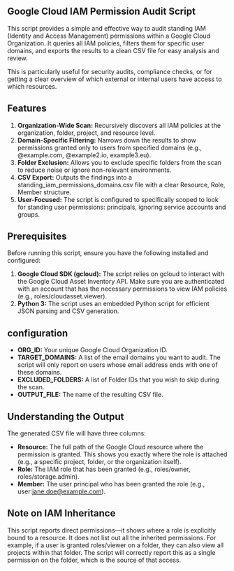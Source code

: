 ## Google Cloud IAM Permission Audit Script

This script provides a simple and effective way to audit standing IAM (Identity and Access Management) permissions within a Google Cloud Organization. It queries all IAM policies, filters them for specific user domains, and exports the results to a clean CSV file for easy analysis and review.

This is particularly useful for security audits, compliance checks, or for getting a clear overview of which external or internal users have access to which resources.

## Features
1. **Organization-Wide Scan:** Recursively discovers all IAM policies at the organization, folder, project, and resource level.
2. **Domain-Specific Filtering:** Narrows down the results to show permissions granted only to users from specified domains (e.g., @example.com, @example2.io, example3.eu).
3. **Folder Exclusion:** Allows you to exclude specific folders from the scan to reduce noise or ignore non-relevant environments.
4. **CSV Export:** Outputs the findings into a standing_iam_permissions_domains.csv file with a clear Resource, Role, Member structure.
5. **User-Focused:** The script is configured to specifically scoped to look for standing user permissions: principals, ignoring service accounts and groups.

## Prerequisites
Before running this script, ensure you have the following installed and configured:
1. **Google Cloud SDK (gcloud):** The script relies on gcloud to interact with the Google Cloud Asset Inventory API. Make sure you are authenticated with an account that has the necessary permissions to view IAM policies (e.g., roles/cloudasset.viewer).
2. **Python 3:** The script uses an embedded Python script for efficient JSON parsing and CSV generation.

## configuration
* **ORG_ID:** Your unique Google Cloud Organization ID.
* **TARGET_DOMAINS:** A list of the email domains you want to audit. The script will only report on users whose email address ends with one of these domains.
* **EXCLUDED_FOLDERS:** A list of Folder IDs that you wish to skip during the scan.
* **OUTPUT_FILE:** The name of the resulting CSV file.

## Understanding the Output
The generated CSV file will have three columns:
* **Resource:** The full path of the Google Cloud resource where the permission is granted. This shows you exactly where the role is attached (e.g., a specific project, folder, or the organization itself).
* **Role:** The IAM role that has been granted (e.g., roles/owner, roles/storage.admin).
* **Member:** The user principal who has been granted the role (e.g., user:jane.doe@example.com).

## Note on IAM Inheritance
This script reports direct permissions—it shows where a role is explicitly bound to a resource. It does not list out all the inherited permissions. For example, if a user is granted roles/viewer on a folder, they can also view all projects within that folder. The script will correctly report this as a single permission on the folder, which is the source of that access.
